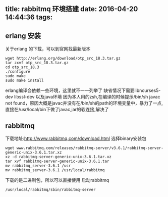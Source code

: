title: rabbitmq 环境搭建
date: 2016-04-20 14:44:36
tags:
---
## erlang 安装
关于erlang 的下载，可以到官网找最新版本
```
wget http://erlang.org/download/otp_src_18.3.tar.gz
tar zxvf otp_src_18.3.tar.gz
cd otp_src_18.3
./configure
sudo make
sudo make install 
```

erlang编译会依赖一些环境，这里就不一一列举了
缺省情况下需要libncurses5-dev  libssl-dev 以及java环境
因为本人用的zsh,在编译的时候提示/bin/sh javac not found，原因大概是javac并没有在/bin/sh的path的环境变量中，暴力了一点,直接在/usr/local/bin下做了javac,jar的软连接,解决了

## rabbitmq
下载地址:http://www.rabbitmq.com/download.html
选择binary安装包
```
wget www.rabbitmq.com/releases/rabbitmq-server/v3.6.1/rabbitmq-server-generic-unix-3.6.1.tar.xz
xz -d rabbitmq-server-generic-unix-3.6.1.tar.xz
tar xvf rabbitmq-server-generic-unix-3.6.1.tar
mv rabbitmq_server-3.6.1 /usr
mv rabbitmq_server-3.6.1 /usr/local/rabbitmq
```
下载的是二进制包，所以可以直接使用
启动rabbitmq 
```
/usr/local/rabbitmq/sbin/rabbitmq-server
```	